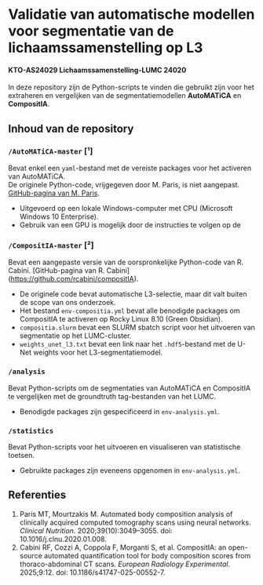 # Validatie van automatische modellen voor segmentatie van de lichaamssamenstelling op L3
#### KTO-AS24029 Lichaamssamenstelling-LUMC 24020

In deze repository zijn de Python-scripts te vinden die gebruikt zijn voor het extraheren en vergelijken van de segmentatiemodellen **AutoMATiCA** en **CompositIA**.

## Inhoud van de repository

### `/AutoMATiCA-master` [¹]
Bevat enkel een `yaml`-bestand met de vereiste packages voor het activeren van AutoMATiCA.  
De originele Python-code, vrijgegeven door M. Paris, is niet aangepast. [GitHub-pagina van M. Paris](https://github.com/MicheleParis/AutoMATiCA).

- Uitgevoerd op een lokale Windows-computer met CPU (Microsoft Windows 10 Enterprise).
- Gebruik van een GPU is mogelijk door de instructies te volgen op de 

### `/CompositIA-master` [²]
Bevat een aangepaste versie van de oorspronkelijke Python-code van R. Cabini. [GitHub-pagina van R. Cabini] (https://github.com/rcabini/compositIA).


- De originele code bevat automatische L3-selectie, maar dit valt buiten de scope van ons onderzoek.
- Het bestand `env-compositia.yml` bevat alle benodigde packages om CompositIA te activeren op  Rocky Linux 8.10 (Green Obsidian).
- `compositia.slurm` bevat een SLURM sbatch script voor het uitvoeren van segmentatie op het LUMC-cluster.
- `weights_unet_l3.txt` bevat een link naar het `.hdf5`-bestand met de U-Net weights voor het L3-segmentatiemodel.

### `/analysis`
Bevat Python-scripts om de segmentaties van AutoMATiCA en CompositIA te vergelijken met de groundtruth tag-bestanden van het LUMC.

- Benodigde packages zijn gespecificeerd in `env-analysis.yml`.

### `/statistics`
Bevat Python-scripts voor het uitvoeren en visualiseren van statistische toetsen.

- Gebruikte packages zijn eveneens opgenomen in `env-analysis.yml`.

## Referenties

1. Paris MT, Mourtzakis M. Automated body composition analysis of clinically acquired computed tomography scans using neural networks. *Clinical Nutrition*. 2020;39(10):3049–3055. doi: 10.1016/j.clnu.2020.01.008.
2. Cabini RF, Cozzi A, Coppola F, Morganti S, et al. CompositIA: an open-source automated quantification tool for body composition scores from thoraco-abdominal CT scans. *European Radiology Experimental*. 2025;9:12. doi: 10.1186/s41747-025-00552-7.


